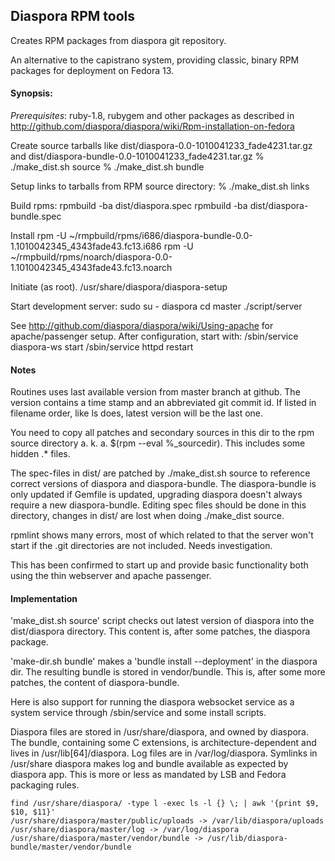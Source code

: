 ## Diaspora RPM tools

Creates RPM packages from diaspora git repository.  

An alternative to the capistrano system, providing classic, binary RPM 
packages for deployment on Fedora 13.

#### Synopsis:

*Prerequisites*: ruby-1.8, rubygem and other packages as described in
http://github.com/diaspora/diaspora/wiki/Rpm-installation-on-fedora

Create source tarballs like  dist/diaspora-0.0-1010041233_fade4231.tar.gz  
and dist/diaspora-bundle-0.0-1010041233_fade4231.tar.gz
    % ./make_dist.sh source
    % ./make_dist.sh bundle

Setup links to tarballs from RPM source directory:
    % ./make_dist.sh links

Build rpms:
    rpmbuild -ba dist/diaspora.spec
    rpmbuild -ba dist/diaspora-bundle.spec

Install
    rpm -U ~/rmpbuild/rpms/i686/diaspora-bundle-0.0-1.1010042345_4343fade43.fc13.i686
    rpm -U ~/rmpbuild/rpms/noarch/diaspora-0.0-1.1010042345_4343fade43.fc13.noarch

Initiate (as root). 
    /usr/share/diaspora/diaspora-setup

Start development server:
    sudo
    su - diaspora
    cd master
    ./script/server

See http://github.com/diaspora/diaspora/wiki/Using-apache for  
apache/passenger setup. After configuration, start with:
    /sbin/service diaspora-ws start
    /sbin/service httpd restart


#### Notes

Routines uses last available version from master branch at github. The
version contains a time stamp and an abbreviated git commit id. If listed
in filename order, like ls does, latest version will be the last one.

You need to copy all patches and secondary sources in this dir to
the rpm source directory a. k. a. $(rpm --eval %_sourcedir). This
includes some hidden .* files.

The spec-files in dist/ are patched by ./make_dist.sh source to reference
correct versions of diaspora and diaspora-bundle. The diaspora-bundle
is only updated if Gemfile is updated, upgrading diaspora doesn't 
always require a new diaspora-bundle. Editing spec files should be done
in this directory, changes in dist/ are lost when doing ./make_dist source.

rpmlint shows many errors, most of which related to that the server
won't start if the .git directories are not included. Needs investigation.

This has been confirmed to start up and provide basic functionality both using 
the thin webserver and apache passenger.

#### Implementation


'make_dist.sh source'  script checks out latest version of diaspora into the
 dist/diaspora directory. This content is, after some patches, the diaspora package.

'make-dir.sh bundle' makes a 'bundle install --deployment' in the diaspora dir.
The resulting bundle is stored in vendor/bundle. This is, after some more 
patches, the content of diaspora-bundle.

Here is also support for running the diaspora websocket service as a system 
service through /sbin/service and some install scripts.
    
Diaspora files are stored in /usr/share/diaspora, and owned by diaspora. The
bundle, containing some C extensions, is architecture-dependent and lives
in /usr/lib[64]/diaspora. Log files are in /var/log/diaspora. Symlinks in
/usr/share diaspora makes log and bundle available as expected by diaspora app.
This is more or less as mandated by LSB and Fedora packaging rules.
 
    find /usr/share/diaspora/ -type l -exec ls -l {} \; | awk '{print $9, $10, $11}'
    /usr/share/diaspora/master/public/uploads -> /var/lib/diaspora/uploads
    /usr/share/diaspora/master/log -> /var/log/diaspora
    /usr/share/diaspora/master/vendor/bundle -> /usr/lib/diaspora-bundle/master/vendor/bundle
